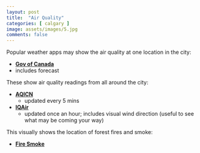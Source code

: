 ```yaml
---
layout: post
title:  "Air Quality"
categories: [ calgary ]
image: assets/images/5.jpg
comments: false
---
```


Popular weather apps may show the air quality at one location in the city:

+ **[Gov of Canada](https://weather.gc.ca/airquality/pages/abaq-002_e.html/)**
+ includes forecast

These show air quality readings from all around the city:

+   **[AQICN](https://aqicn.org/city/canada/alberta/calgary-central-2/)**
    +  updated every 5 mins
+   **[IQAir](https://www.iqair.com/ca/)**
    +  updated once an hour; includes visual wind direction (useful to see what may be coming your way)

This visually shows the location of forest fires and smoke:

+ **[Fire Smoke](https://firesmoke.ca/forecasts/current//)**

